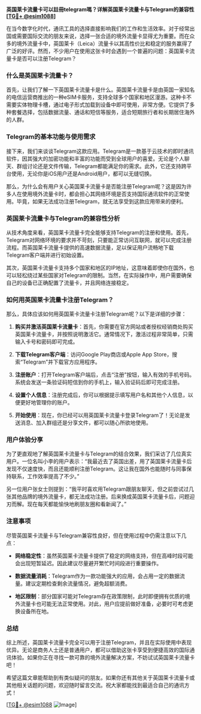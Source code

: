 **英国莱卡流量卡可以註冊telegram嗎？详解英国莱卡流量卡与Telegram的兼容性[[TG💪+ @esim1088](https://t.me/s/esim1088)]**

在当今数字化时代，通讯工具的选择直接影响我们的工作和生活效率。对于经常出国或需要国际交流的朋友来说，选择一张合适的境外流量卡显得尤为重要。而在众多的境外流量卡中，英国莱卡（Leica）流量卡以其高性价比和稳定的服务赢得了广泛的好评。然而，不少用户在使用这张卡时会遇到一个普遍的问题：英国莱卡流量卡是否可以注册Telegram？

### 什么是英国莱卡流量卡？

首先，让我们了解一下英国莱卡流量卡是什么。英国莱卡流量卡是由英国一家知名的电信运营商推出的一种eSIM卡服务，支持全球多个国家和地区漫游。这种卡不需要实体物理卡槽，通过电子形式加载到设备中即可使用，非常方便。它提供了多种套餐选择，包括数据流量、通话和短信等服务，适合短期旅行者和长期居住海外的人群。

### Telegram的基本功能与使用需求

接下来，我们来谈谈Telegram这款应用。Telegram是一款基于云技术的即时通讯软件，因其强大的加密功能和丰富的功能而受到全球用户的喜爱。无论是个人聊天、群组讨论还是文件传输，Telegram都能满足你的需求。此外，它还支持跨平台使用，无论你是iOS用户还是Android用户，都可以无缝切换。

那么，为什么会有用户关心英国莱卡流量卡是否能注册Telegram呢？这是因为许多人在使用境外流量卡时，都会担心其网络环境是否支持国际通讯软件的正常使用。毕竟，如果无法成功注册Telegram，就无法享受到这款应用带来的便利。

### 英国莱卡流量卡与Telegram的兼容性分析

从技术角度来看，英国莱卡流量卡完全能够支持Telegram的注册和使用。首先，Telegram对网络环境的要求并不苛刻，只要能正常访问互联网，就可以完成注册流程。而英国莱卡流量卡提供的高速数据流量，足以保证用户流畅地下载Telegram客户端并进行初始设置。

其次，英国莱卡流量卡支持多个国家和地区的IP地址，这意味着即使你在国外，也可以轻松绕过某些国家对Telegram的限制。当然，在实际操作中，用户需要确保自己的设备已正确配置了流量卡，并且网络连接稳定。

### 如何用英国莱卡流量卡注册Telegram？

那么，具体应该如何用英国莱卡流量卡注册Telegram呢？以下是详细的步骤：

1. **购买并激活英国莱卡流量卡**：首先，你需要在官方网站或者授权经销商处购买英国莱卡流量卡，并按照说明激活它。通常情况下，激活过程非常简单，只需输入卡号和密码即可完成。

2. **下载Telegram客户端**：访问Google Play商店或Apple App Store，搜索“Telegram”并下载官方应用程序。

3. **注册账户**：打开Telegram客户端后，点击“注册”按钮，输入有效的手机号码。系统会发送一条验证码短信到你的手机上，输入验证码后即可完成注册。

4. **设置个人信息**：注册完成后，你可以根据提示填写用户名和其他个人信息，以便更好地管理你的账户。

5. **开始使用**：现在，你已经可以用英国莱卡流量卡登录Telegram了！无论是发送消息、加入群组还是分享文件，都可以随心所欲地使用。

### 用户体验分享

为了更直观地了解英国莱卡流量卡与Telegram的结合效果，我们采访了几位真实用户。一位名叫小李的用户表示：“我最近去了英国出差，用了英国莱卡流量卡后发现不仅速度快，而且还能顺利注册Telegram。这让我在国外也能随时与同事保持联系，工作效率提高了不少。”

另一位用户张女士则提到：“我平时喜欢用Telegram跟朋友聊天，但之前尝试过几张其他品牌的境外流量卡，都无法成功注册。后来换成英国莱卡流量卡后，问题迎刃而解。现在每天都能愉快地刷朋友圈和看新闻了。”

### 注意事项

尽管英国莱卡流量卡与Telegram兼容性良好，但在使用过程中仍需注意以下几点：

- **网络稳定性**：虽然英国莱卡流量卡提供了稳定的网络支持，但在高峰时段可能会出现短暂延迟。因此建议尽量避开繁忙时间段进行重要操作。
  
- **数据流量消耗**：Telegram作为一款功能强大的应用，会占用一定的数据流量。建议定期检查剩余流量情况，避免超额消费。
  
- **地区限制**：部分国家可能对Telegram存在政策限制，此时即便拥有优质的境外流量卡也可能无法正常使用。对此，用户应提前做好准备，必要时可考虑更换设备所在地。

### 总结

综上所述，英国莱卡流量卡完全可以用于注册Telegram，并且在实际使用中表现优异。无论是商务人士还是普通用户，都可以借助这张卡享受到便捷高效的国际通讯体验。如果你正在寻找一款可靠的境外流量解决方案，不妨试试英国莱卡流量卡吧！

希望这篇文章能帮助到有类似疑问的朋友。如果你还有其他关于英国莱卡流量卡或其他相关话题的问题，欢迎随时留言交流。祝大家都能找到最适合自己的通讯方式！

[[TG💪+ @esim1088](https://t.me/s/esim1088) ![Image](https://i.postimg.cc/4NQfJmqS/Snipaste-2025-05-13-00-14-12.png)]
